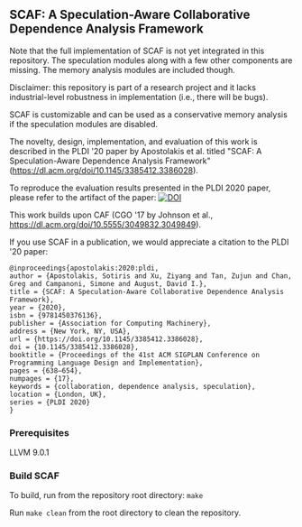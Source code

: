 ## SCAF: A Speculation-Aware Collaborative Dependence Analysis Framework

Note that the full implementation of SCAF is not yet integrated in this repository. The speculation modules along with a few other components are missing. The memory analysis modules are included though.

Disclaimer: this repository is part of a research project and it lacks industrial-level robustness in implementation (i.e., there will be bugs).

SCAF is customizable and can be used as a conservative memory analysis if the speculation modules are disabled.

The novelty, design, implementation, and evaluation of this work is described in the PLDI '20 paper by Apostolakis et al. titled "SCAF: A Speculation-Aware Dependence Analysis Framework" (https://dl.acm.org/doi/10.1145/3385412.3386028).

To reproduce the evaluation results presented in the PLDI 2020 paper, please refer to the artifact of the paper: [![DOI](https://zenodo.org/badge/DOI/10.5281/zenodo.3751586.svg)](https://doi.org/10.5281/zenodo.3751586)

This work builds upon CAF (CGO '17 by Johnson et al., https://dl.acm.org/doi/10.5555/3049832.3049849).

If you use SCAF in a publication, we would appreciate a citation to the PLDI '20 paper:

```
@inproceedings{apostolakis:2020:pldi,
author = {Apostolakis, Sotiris and Xu, Ziyang and Tan, Zujun and Chan, Greg and Campanoni, Simone and August, David I.},
title = {SCAF: A Speculation-Aware Collaborative Dependence Analysis Framework},
year = {2020},
isbn = {9781450376136},
publisher = {Association for Computing Machinery},
address = {New York, NY, USA},
url = {https://doi.org/10.1145/3385412.3386028},
doi = {10.1145/3385412.3386028},
booktitle = {Proceedings of the 41st ACM SIGPLAN Conference on Programming Language Design and Implementation},
pages = {638–654},
numpages = {17},
keywords = {collaboration, dependence analysis, speculation},
location = {London, UK},
series = {PLDI 2020}
}
```

### Prerequisites

LLVM 9.0.1

### Build SCAF
To build, run from the repository root directory: `make`

Run `make clean` from the root directory to clean the repository.
